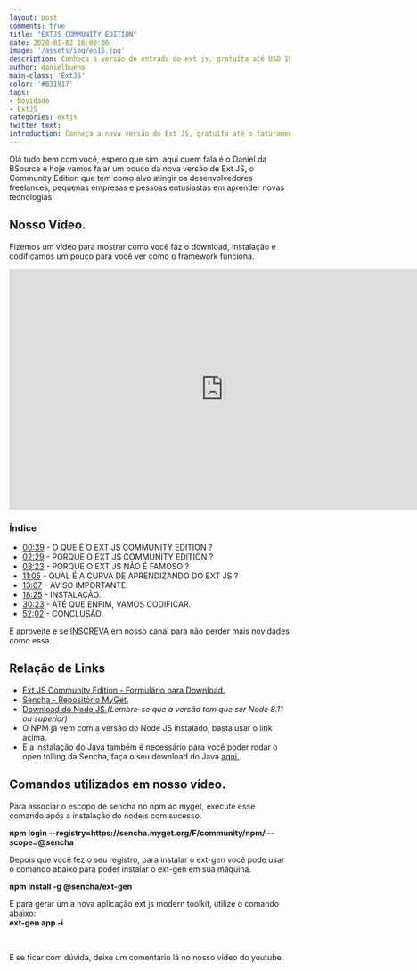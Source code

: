 ```yaml
---
layout: post
comments: true
title: "EXTJS COMMUNITY EDITION"
date: 2020-01-02 16:00:00
image: '/assets/img/ep15.jpg'
description: Conheça a versão de entrada do ext js, gratuíta até USD 10.000,00 faturamento anual. Com essa versão você irá trabalhar com o último modern toolkit da Sencha.
author: danielbueno
main-class: 'ExtJS'
color: '#B31917'
tags:
- Novidade
- ExtJS
categories: extjs
twitter_text:
introduction: Conheça a nova versão do Ext JS, gratuíta até o faturamento anual de até <b>USD 10.000,00</b>.
---
```


Olá tudo bem com você, espero que sim, aqui quem fala é o Daniel da BSource e hoje vamos falar um pouco da nova versão de Ext JS, o Community Edition que tem como alvo atingir os desenvolvedores freelances, pequenas empresas e pessoas entusiastas em aprender novas tecnologias.

## Nosso Vídeo.


Fizemos um vídeo para mostrar como você faz o download, instalação e codificamos um pouco para você ver como o framework funciona.

<iframe width="768" height="432" src="https://www.youtube.com/embed/zeIfbW6l48I" frameborder="0" allow="accelerometer; autoplay; encrypted-media; gyroscope; picture-in-picture" allowfullscreen></iframe>

### Índice
* <a href="https://www.youtube.com/watch?v=zeIfbW6l48I&t=39s" target="_blank">00:39<a/> - O QUE É O EXT JS COMMUNITY EDITION ?
* <a href="https://www.youtube.com/watch?v=zeIfbW6l48I&t=149s" target="_blank">02:29<a/> - PORQUE O EXT JS COMMUNITY EDITION ?
* <a href="https://www.youtube.com/watch?v=zeIfbW6l48I&t=503s" target="_blank">08:23<a/> - PORQUE O EXT JS NÃO É FAMOSO ?
* <a href="https://www.youtube.com/watch?v=zeIfbW6l48I&t=665s" target="_blank">11:05<a/> - QUAL É A CURVA DE APRENDIZANDO DO EXT JS ?
* <a href="https://www.youtube.com/watch?v=zeIfbW6l48I&t=787s" target="_blank">13:07<a/> - AVISO IMPORTANTE!
* <a href="https://www.youtube.com/watch?v=zeIfbW6l48I&t=1105s" target="_blank">18:25<a/> - INSTALAÇÃO.
* <a href="https://www.youtube.com/watch?v=zeIfbW6l48I&t=1823s" target="_blank">30:23<a/> - ATÉ QUE ENFIM, VAMOS CODIFICAR.
* <a href="https://www.youtube.com/watch?v=zeIfbW6l48I&t=3122s" target="_blank">52:02<a/> - CONCLUSÃO.


E aproveite e se <a href="http://bit.ly/InscrevaSeBSource" target="_blank">INSCREVA</a> em nosso canal para não perder mais novidades como essa.

## Relação de Links


* <a href="http://bit.ly/BSourceFormularioExtJSCommunityEdition" target="_blank">Ext JS Community Edition - Formulário para Download.</a>
* <a href="http://bit.ly/SenchaMyGet" target="_blank">Sencha - Repositório MyGet.</a>
* <a href="http://bit.ly/BSourceDownloadNodeJs" target="_blank">Download do Node JS.</a><i>(Lembre-se que a versão tem que ser Node 8.11 ou superior)</i>
* O NPM já vem com a versão do Node JS instalado, basta usar o link acima.
* E a instalação do Java também é necessário para você poder rodar o open tolling da Sencha, faça o seu download do Java <a href="http://bit.ly/BSourceJava" target="_blank">aqui.</a>.

## Comandos utilizados em nosso vídeo.

Para associar o escopo de sencha no npm ao myget, execute esse comando após a instalação do nodejs com sucesso.<BR/>

<strong>
npm login --registry=https://sencha.myget.org/F/community/npm/ --scope=@sencha
</strong>

Depois que você fez o seu registro, para instalar o ext-gen você pode usar o comando abaixo para poder instalar o ext-gen em sua máquina.

<strong>
npm install -g @sencha/ext-gen
</strong>

E para gerar um	a nova aplicação ext js modern toolkit, utilize o comando abaixo:<br/>
<strong>
ext-gen app -i
</strong>

<Br/>

E se ficar com dúvida, deixe um comentário lá no nosso vídeo do youtube.
